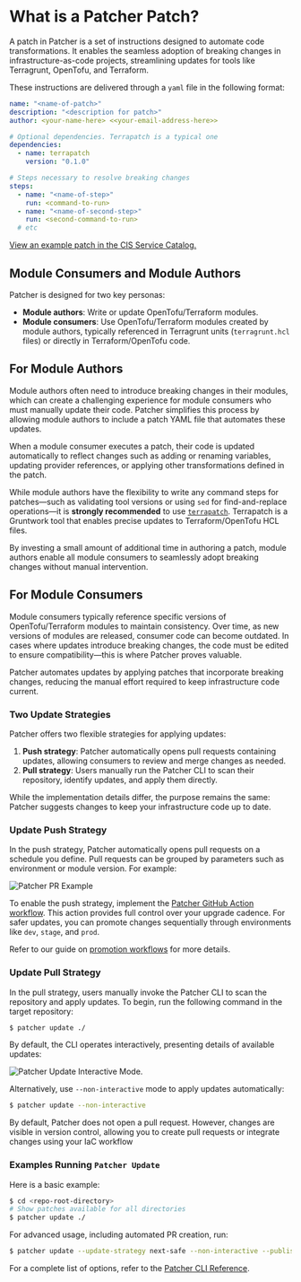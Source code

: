 # What is a Patcher Patch?

A patch in Patcher is a set of instructions designed to automate code transformations. It enables the seamless adoption of breaking changes in infrastructure-as-code projects, streamlining updates for tools like Terragrunt, OpenTofu, and Terraform.

These instructions are delivered through a `yaml` file in the following format:

```yaml title=".patcher/patches/v1.0.0/my-patch/patch.yaml"
name: "<name-of-patch>"
description: "<description for patch>"
author: <your-name-here> <<your-email-address-here>>

# Optional dependencies. Terrapatch is a typical one
dependencies:
  - name: terrapatch
    version: "0.1.0"

# Steps necessary to resolve breaking changes
steps:
  - name: "<name-of-step>"
    run: <command-to-run>
  - name: "<name-of-second-step>"
    run: <second-command-to-run>
  # etc
```
[View an example patch in the CIS Service Catalog.](https://github.com/gruntwork-io/terraform-aws-service-catalog/blob/c3d5ede211fc3230a7d493ceea43622b337ee88a/.patcher/patches/v0.96.4/switch-to-cis-rds-module/patch.yaml)

## Module Consumers and Module Authors

Patcher is designed for two key personas:

- **Module authors**: Write or update OpenTofu/Terraform modules.
- **Module consumers**: Use OpenTofu/Terraform modules created by module authors, typically referenced in Terragrunt units (`terragrunt.hcl` files) or directly in Terraform/OpenTofu code.

## For Module Authors

Module authors often need to introduce breaking changes in their modules, which can create a challenging experience for module consumers who must manually update their code. Patcher simplifies this process by allowing module authors to include a patch YAML file that automates these updates.

When a module consumer executes a patch, their code is updated automatically to reflect changes such as adding or renaming variables, updating provider references, or applying other transformations defined in the patch. 

While module authors have the flexibility to write any command steps for patches—such as validating tool versions or using `sed` for find-and-replace operations—it is **strongly recommended** to use [`terrapatch`](https://github.com/gruntwork-io/terrapatch). Terrapatch is a Gruntwork tool that enables precise updates to Terraform/OpenTofu HCL files.

By investing a small amount of additional time in authoring a patch, module authors enable all module consumers to seamlessly adopt breaking changes without manual intervention.

## For Module Consumers

Module consumers typically reference specific versions of OpenTofu/Terraform modules to maintain consistency. Over time, as new versions of modules are released, consumer code can become outdated. In cases where updates introduce breaking changes, the code must be edited to ensure compatibility—this is where Patcher proves valuable.

Patcher automates updates by applying patches that incorporate breaking changes, reducing the manual effort required to keep infrastructure code current.

### Two Update Strategies

Patcher offers two flexible strategies for applying updates:

1. **Push strategy**: Patcher automatically opens pull requests containing updates, allowing consumers to review and merge changes as needed.
2. **Pull strategy**: Users manually run the Patcher CLI to scan their repository, identify updates, and apply them directly.

While the implementation details differ, the purpose remains the same: Patcher suggests changes to keep your infrastructure code up to date.

### Update Push Strategy

In the push strategy, Patcher automatically opens pull requests on a schedule you define. Pull requests can be grouped by parameters such as environment or module version. For example:

![Patcher PR Example](/img/patcher/pr-example.png)

To enable the push strategy, implement the [Patcher GitHub Action workflow](https://github.com/gruntwork-io/patcher-action). This action provides full control over your upgrade cadence. For safer updates, you can promote changes sequentially through environments like `dev`, `stage`, and `prod`. 

Refer to our guide on [promotion workflows](/2.0/docs/patcher/guides/promotion-workflows) for more details.

### Update Pull Strategy

In the pull strategy, users manually invoke the Patcher CLI to scan the repository and apply updates.
To begin, run the following command in the target repository:

```bash
$ patcher update ./
```

By default, the CLI operates interactively, presenting details of available updates:

![Patcher Update Interactive Mode](/img/patcher/interactive-update.png).

Alternatively, use `--non-interactive` mode to apply updates automatically:

```bash
$ patcher update --non-interactive
```
By default, Patcher does not open a pull request. However, changes are visible in version control, allowing you to create pull requests or integrate changes using your IaC workflow

### Examples Running `Patcher Update`
Here is a basic example:

```bash
$ cd <repo-root-directory>
# Show patches available for all directories
$ patcher update ./
```
For advanced usage, including automated PR creation, run:
```bash
$ patcher update --update-strategy next-safe --non-interactive --publish --pr-branch grunty/update-via-patcher --pr-title "[Patcher] Update All Dependencies to Next Safe"
```
For a complete list of options, refer to the [Patcher CLI Reference](/2.0/reference/patcher/index.md#update).
